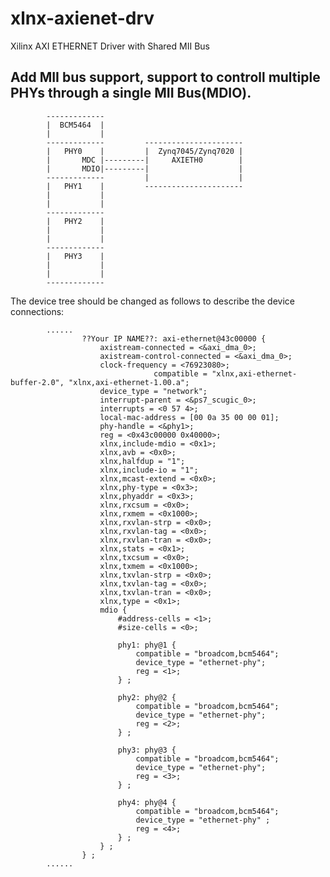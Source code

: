 xlnx-axienet-drv
================

Xilinx AXI ETHERNET Driver with Shared MII Bus

Add MII bus support, support to controll multiple PHYs through a single MII Bus(MDIO).
--------

			-------------
			|  BCM5464  |
			|           |
			-------------         ----------------------
			|   PHY0    |         |  Zynq7045/Zynq7020 |
			|       MDC |---------|     AXIETH0        | 
			|       MDIO|---------|                    |
			-------------         |                    |
			|   PHY1    |         ----------------------
			|           |
			|           |
			-------------
			|   PHY2    |
			|           |
			|           |
			-------------
			|   PHY3    |
			|           |
			|           |
			-------------


The device tree should be changed as follows to describe the device connections:

			......
					??Your IP NAME??: axi-ethernet@43c00000 {
						axistream-connected = <&axi_dma_0>;
						axistream-control-connected = <&axi_dma_0>;
						clock-frequency = <76923080>;
									compatible = "xlnx,axi-ethernet-buffer-2.0", "xlnx,axi-ethernet-1.00.a";
						device_type = "network";
						interrupt-parent = <&ps7_scugic_0>;
						interrupts = <0 57 4>;
						local-mac-address = [00 0a 35 00 00 01];
						phy-handle = <&phy1>;
						reg = <0x43c00000 0x40000>;
						xlnx,include-mdio = <0x1>;
						xlnx,avb = <0x0>;
						xlnx,halfdup = "1";
						xlnx,include-io = "1";
						xlnx,mcast-extend = <0x0>;
						xlnx,phy-type = <0x3>;
						xlnx,phyaddr = <0x3>;
						xlnx,rxcsum = <0x0>;
						xlnx,rxmem = <0x1000>;
						xlnx,rxvlan-strp = <0x0>;
						xlnx,rxvlan-tag = <0x0>;
						xlnx,rxvlan-tran = <0x0>;
						xlnx,stats = <0x1>;
						xlnx,txcsum = <0x0>;
						xlnx,txmem = <0x1000>;
						xlnx,txvlan-strp = <0x0>;
						xlnx,txvlan-tag = <0x0>;
						xlnx,txvlan-tran = <0x0>;
						xlnx,type = <0x1>;
						mdio {
							#address-cells = <1>;
							#size-cells = <0>;
							
							phy1: phy@1 {
								compatible = "broadcom,bcm5464";
								device_type = "ethernet-phy";
								reg = <1>;
							} ;

							phy2: phy@2 {
								compatible = "broadcom,bcm5464";
								device_type = "ethernet-phy";
								reg = <2>;
							} ;
			
							phy3: phy@3 {
								compatible = "broadcom,bcm5464";
								device_type = "ethernet-phy";
								reg = <3>;
							} ;
			
							phy4: phy@4 {
								compatible = "broadcom,bcm5464";
								device_type = "ethernet-phy" ;
								reg = <4>;
							} ;
						} ;
					} ;
			......


